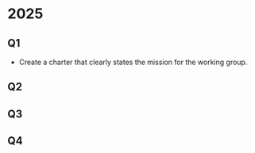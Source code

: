  
 # 2025

 ## Q1

- Create a charter that clearly states the mission for the working group.

## Q2

## Q3

## Q4






